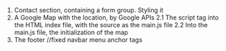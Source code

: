 1. Contact section, containing a form group. Styling it
2. A Google Map with the location, by Google APIs 
2.1 The script tag into the HTML index file, with the source as the main.js file 
2.2 Into the main.js file, the initialization of the map
3. The footer
//fixed navbar menu anchor tags
